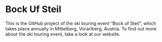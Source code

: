 # Bock Uf Steil

This is the GitHub project of the ski touring event “Bock uf Steil”, which takes place annually in Mittelberg, Vorarlberg, Austria.
To find out more about the ski touring event, take a look at our website.
